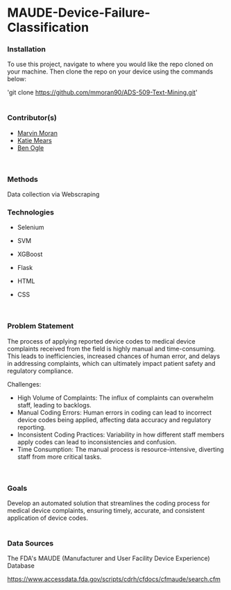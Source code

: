# MAUDE-Device-Failure-Classification

### Installation
To use this project, navigate to where you would like the repo cloned on your machine. Then clone the repo on your device using the commands below:

'git clone https://github.com/mmoran90/ADS-509-Text-Mining.git'
</br>
</br>


### Contributor(s)
* [Marvin Moran](https://github.com/mmoran90)
* [Katie Mears](https://github.com/KatieMears628)
* [Ben Ogle](https://github.com/dsklnr)
</br>

### Methods
Data collection via Webscraping 
</br>

### Technologies
- Selenium 

- SVM

- XGBoost 

- Flask

- HTML

- CSS

</br>

### Problem Statement
The process of applying reported device codes to medical device complaints received from the field is highly manual and time-consuming. 
This leads to inefficiencies, increased chances of human error, and delays in addressing complaints, which can ultimately impact patient safety and regulatory compliance.

Challenges:

- High Volume of Complaints: The influx of complaints can overwhelm staff, leading to backlogs.
- Manual Coding Errors: Human errors in coding can lead to incorrect device codes being applied, affecting data accuracy and regulatory reporting.
- Inconsistent Coding Practices: Variability in how different staff members apply codes can lead to inconsistencies and confusion.
- Time Consumption: The manual process is resource-intensive, diverting staff from more critical tasks.
</br>

### Goals
Develop an automated solution that streamlines the coding process for medical device complaints, ensuring timely, accurate, and consistent application of device codes.
</br>
</br>


### Data Sources
The FDA's MAUDE (Manufacturer and User Facility Device Experience) Database 

https://www.accessdata.fda.gov/scripts/cdrh/cfdocs/cfmaude/search.cfm
